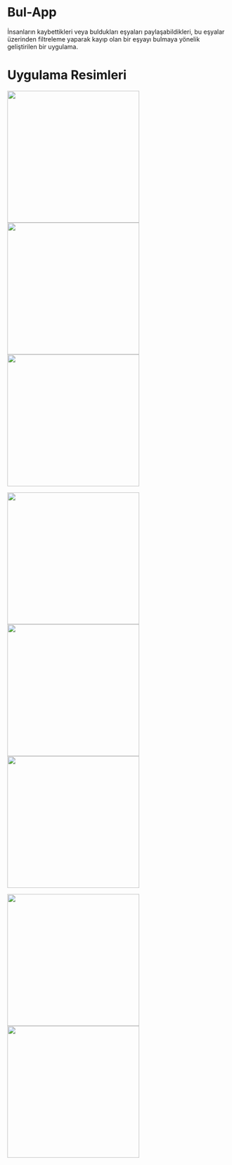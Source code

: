 # Bul-App
İnsanların kaybettikleri veya buldukları eşyaları paylaşabildikleri, bu eşyalar üzerinden filtreleme yaparak kayıp olan bir eşyayı bulmaya yönelik geliştirilen bir uygulama.

# Uygulama Resimleri
<img src="https://github.com/bekirgol/Bul-App/blob/master/assets/readme/1.png" width="300"/> <img src="https://github.com/bekirgol/Bul-App/blob/master/assets/readme/2.png" width="300"/> <img src="https://github.com/bekirgol/Bul-App/blob/master/assets/readme/3.png" width="300"/> 

<img src="https://github.com/bekirgol/Bul-App/blob/master/assets/readme/4.png" width="300"/> <img src="https://github.com/bekirgol/Bul-App/blob/master/assets/readme/5.png" width="300"/> <img src="https://github.com/bekirgol/Bul-App/blob/master/assets/readme/6.png" width="300"/>

<img src="https://github.com/bekirgol/Bul-App/blob/master/assets/readme/7.png" width="300"/> <img src="https://github.com/bekirgol/Bul-App/blob/master/assets/readme/8.png" width="300"/>
